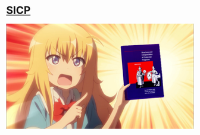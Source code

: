 # [SICP](https://book.douban.com/subject/1148282/)

![sicp](https://github.com/Kkkb/SICP/raw/master/pic/sicp.png)